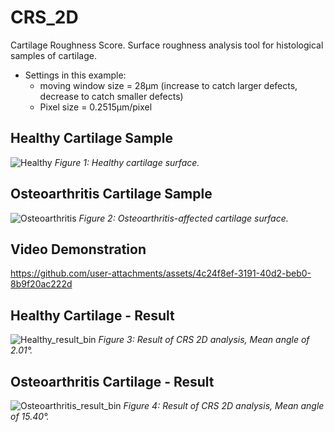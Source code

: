 # CRS_2D
Cartilage Roughness Score. Surface roughness analysis tool for histological samples of cartilage.
- Settings in this example: 
  - moving window size = 28µm (increase to catch larger defects, decrease to catch smaller defects)
  - Pixel size = 0.2515µm/pixel
  
## Healthy Cartilage Sample
![Healthy](https://github.com/user-attachments/assets/77c4e7ec-97e1-4cfe-8bb4-1166365b1439)
*Figure 1: Healthy cartilage surface.*

## Osteoarthritis Cartilage Sample
![Osteoarthritis](https://github.com/user-attachments/assets/a38e09c7-cde9-4398-8f99-4d583eb587fa)
*Figure 2: Osteoarthritis-affected cartilage surface.*

## Video Demonstration
https://github.com/user-attachments/assets/4c24f8ef-3191-40d2-beb0-8b9f20ac222d



## Healthy Cartilage - Result 
![Healthy_result_bin](https://github.com/user-attachments/assets/41cdf6ac-7e47-46e4-8c31-a8863a65ee3b)
*Figure 3: Result of CRS 2D analysis, Mean angle of 2.01°.*

## Osteoarthritis Cartilage - Result
![Osteoarthritis_result_bin](https://github.com/user-attachments/assets/2dccd3af-2e28-41e6-9410-500b41dde663)
*Figure 4: Result of CRS 2D analysis, Mean angle of 15.40°.*
